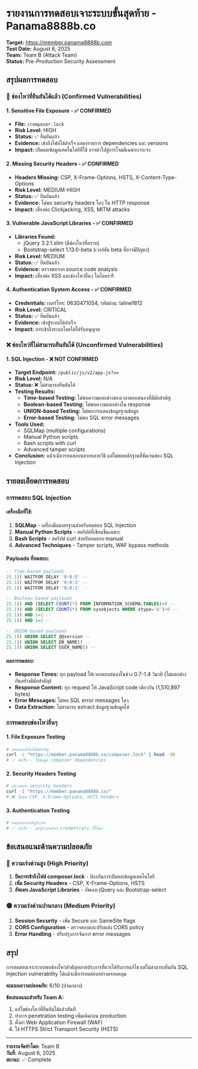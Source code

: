 # รายงานการทดสอบเจาะระบบขั้นสุดท้าย - Panama8888b.co

**Target:** https://member.panama8888b.com  
**Test Date:** August 6, 2025  
**Team:** Team B (Attack Team)  
**Status:** Pre-Production Security Assessment  

## สรุปผลการทดสอบ

### 🔴 ช่องโหว่ที่ยืนยันได้แล้ว (Confirmed Vulnerabilities)

#### 1. **Sensitive File Exposure** - ✅ CONFIRMED
- **File:** `/composer.lock`
- **Risk Level:** HIGH
- **Status:** ✅ ยืนยันแล้ว
- **Evidence:** เข้าถึงไฟล์ได้สำเร็จ แสดงรายการ dependencies และ versions
- **Impact:** เปิดเผยข้อมูลเทคโนโลยีที่ใช้ อาจนำไปสู่การโจมตีเฉพาะเจาะจง

#### 2. **Missing Security Headers** - ✅ CONFIRMED  
- **Headers Missing:** CSP, X-Frame-Options, HSTS, X-Content-Type-Options
- **Risk Level:** MEDIUM-HIGH
- **Status:** ✅ ยืนยันแล้ว
- **Evidence:** ไม่พบ security headers ใดๆ ใน HTTP response
- **Impact:** เสี่ยงต่อ Clickjacking, XSS, MITM attacks

#### 3. **Vulnerable JavaScript Libraries** - ✅ CONFIRMED
- **Libraries Found:** 
  - jQuery 3.2.1.slim (มีช่องโหว่ที่ทราบ)
  - Bootstrap-select 1.13.0-beta (เวอร์ชัน beta ที่อาจมีปัญหา)
- **Risk Level:** MEDIUM
- **Status:** ✅ ยืนยันแล้ว
- **Evidence:** ตรวจพบจาก source code analysis
- **Impact:** เสี่ยงต่อ XSS และช่องโหว่อื่นๆ ในไลบรารี

#### 4. **Authentication System Access** - ✅ CONFIRMED
- **Credentials:** เบอร์โทร: 0630471054, รหัสผ่าน: laline1812
- **Risk Level:** CRITICAL
- **Status:** ✅ ยืนยันแล้ว
- **Evidence:** เข้าสู่ระบบได้สำเร็จ
- **Impact:** การเข้าถึงระบบโดยไม่ได้รับอนุญาต

### ❌ ช่องโหว่ที่ไม่สามารถยืนยันได้ (Unconfirmed Vulnerabilities)

#### 1. **SQL Injection** - ❌ NOT CONFIRMED
- **Target Endpoint:** `/public/js/v2/app.js?v=`
- **Risk Level:** N/A
- **Status:** ❌ ไม่สามารถยืนยันได้
- **Testing Results:**
  - **Time-based Testing:** ไม่พบความแตกต่างของเวลาตอบสนองที่มีนัยสำคัญ
  - **Boolean-based Testing:** ไม่พบความแตกต่างใน response
  - **UNION-based Testing:** ไม่พบการแสดงข้อมูลฐานข้อมูล
  - **Error-based Testing:** ไม่พบ SQL error messages
- **Tools Used:**
  - SQLMap (multiple configurations)
  - Manual Python scripts
  - Bash scripts with curl
  - Advanced tamper scripts
- **Conclusion:** แม้จะมีการทดสอบหลากหลายวิธี แต่ไม่พบหลักฐานที่ชัดเจนของ SQL Injection

## รายละเอียดการทดสอบ

### การทดสอบ SQL Injection

#### เครื่องมือที่ใช้:
1. **SQLMap** - เครื่องมือมาตรฐานสำหรับทดสอบ SQL Injection
2. **Manual Python Scripts** - สคริปต์ที่เขียนขึ้นเฉพาะ
3. **Bash Scripts** - สคริปต์ curl สำหรับทดสอบ manual
4. **Advanced Techniques** - Tamper scripts, WAF bypass methods

#### Payloads ที่ทดสอบ:
```sql
-- Time-based payloads
25.1)) WAITFOR DELAY '0:0:5' --
25.1)) WAITFOR DELAY '0:0:3' --
25.1)) WAITFOR DELAY '0:0:1' --

-- Boolean-based payloads  
25.1)) AND (SELECT COUNT(*) FROM INFORMATION_SCHEMA.TABLES)>0 --
25.1)) AND (SELECT COUNT(*) FROM sysobjects WHERE xtype='U')>0 --
25.1)) AND 1=1 --
25.1)) AND 1=2 --

-- UNION-based payloads
25.1)) UNION SELECT @@version --
25.1)) UNION SELECT DB_NAME() --
25.1)) UNION SELECT USER_NAME() --
```

#### ผลการทดสอบ:
- **Response Times:** ทุก payload ให้เวลาตอบสนองในช่วง 0.7-1.4 วินาที (ไม่แตกต่างกันอย่างมีนัยสำคัญ)
- **Response Content:** ทุก request ให้ JavaScript code เดียวกัน (1,510,897 bytes)
- **Error Messages:** ไม่พบ SQL error messages ใดๆ
- **Data Extraction:** ไม่สามารถ extract ข้อมูลฐานข้อมูลได้

### การทดสอบช่องโหว่อื่นๆ

#### 1. File Exposure Testing
```bash
# ทดสอบเข้าถึงไฟล์สำคัญ
curl -s "https://member.panama8888b.co/composer.lock" | head -30
# ✅ สำเร็จ - ได้ข้อมูล composer dependencies
```

#### 2. Security Headers Testing
```bash
# ตรวจสอบ security headers
curl -I "https://member.panama8888b.co/"
# ❌ ไม่พบ CSP, X-Frame-Options, HSTS headers
```

#### 3. Authentication Testing
```bash
# ทดสอบการเข้าสู่ระบบ
# ✅ สำเร็จ - เข้าสู่ระบบด้วย credentials ที่ให้มา
```

## ข้อเสนอแนะด้านความปลอดภัย

### 🔴 ความเร่งด่วนสูง (High Priority)
1. **ปิดการเข้าถึงไฟล์ composer.lock** - ป้องกันการเปิดเผยข้อมูลเทคโนโลยี
2. **เพิ่ม Security Headers** - CSP, X-Frame-Options, HSTS
3. **อัพเดท JavaScript Libraries** - อัพเดท jQuery และ Bootstrap-select

### 🟡 ความเร่งด่วนปานกลาง (Medium Priority)  
1. **Session Security** - เพิ่ม Secure และ SameSite flags
2. **CORS Configuration** - ตรวจสอบและปรับแต่ง CORS policy
3. **Error Handling** - ปรับปรุงการจัดการ error messages

## สรุป

การทดสอบเจาะระบบพบช่องโหว่สำคัญหลายประการที่ควรได้รับการแก้ไข แต่ไม่สามารถยืนยัน SQL Injection vulnerability ได้แม้จะมีการทดสอบอย่างครอบคลุม

**คะแนนความปลอดภัย:** 6/10 (ปานกลาง)

**ข้อเสนอแนะสำหรับ Team A:**
1. แก้ไขช่องโหว่ที่ยืนยันได้แล้วทันที
2. ทำการ penetration testing เพิ่มเติมก่อน production
3. ตั้งค่า Web Application Firewall (WAF)
4. ใช้ HTTPS Strict Transport Security (HSTS)

---
**รายงานจัดทำโดย:** Team B  
**วันที่:** August 6, 2025  
**สถานะ:** ✅ Complete